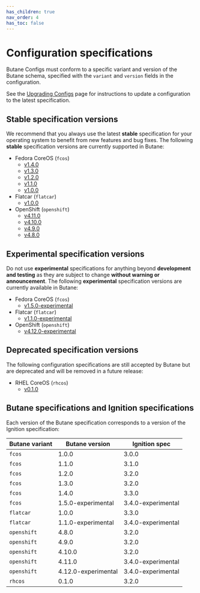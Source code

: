 ```yaml
---
has_children: true
nav_order: 4
has_toc: false
---
```


# Configuration specifications

Butane Configs must conform to a specific variant and version of the Butane schema, specified with the `variant` and `version` fields in the configuration.

See the [Upgrading Configs](upgrading.md) page for instructions to update a configuration to the latest specification.

## Stable specification versions

We recommend that you always use the latest **stable** specification for your operating system to benefit from new features and bug fixes. The following **stable** specification versions are currently supported in Butane:

- Fedora CoreOS (`fcos`)
  - [v1.4.0](config-fcos-v1_4.md)
  - [v1.3.0](config-fcos-v1_3.md)
  - [v1.2.0](config-fcos-v1_2.md)
  - [v1.1.0](config-fcos-v1_1.md)
  - [v1.0.0](config-fcos-v1_0.md)
- Flatcar (`flatcar`)
  - [v1.0.0](config-flatcar-v1_0.md)
- OpenShift (`openshift`)
  - [v4.11.0](config-openshift-v4_11.md)
  - [v4.10.0](config-openshift-v4_10.md)
  - [v4.9.0](config-openshift-v4_9.md)
  - [v4.8.0](config-openshift-v4_8.md)

## Experimental specification versions

Do not use **experimental** specifications for anything beyond **development and testing** as they are subject to change **without warning or announcement**. The following **experimental** specification versions are currently available in Butane:

- Fedora CoreOS (`fcos`)
  - [v1.5.0-experimental](config-fcos-v1_5-exp.md)
- Flatcar (`flatcar`)
  - [v1.1.0-experimental](config-flatcar-v1_1-exp.md)
- OpenShift (`openshift`)
  - [v4.12.0-experimental](config-openshift-v4_12-exp.md)

## Deprecated specification versions

The following configuration specifications are still accepted by Butane but are deprecated and will be removed in a future release:

- RHEL CoreOS (`rhcos`)
  - [v0.1.0](config-rhcos-v0_1.md)

## Butane specifications and Ignition specifications

Each version of the Butane specification corresponds to a version of the Ignition specification:

| Butane variant | Butane version      | Ignition spec      |
|----------------|---------------------|--------------------|
| `fcos`         | 1.0.0               | 3.0.0              |
| `fcos`         | 1.1.0               | 3.1.0              |
| `fcos`         | 1.2.0               | 3.2.0              |
| `fcos`         | 1.3.0               | 3.2.0              |
| `fcos`         | 1.4.0               | 3.3.0              |
| `fcos`         | 1.5.0-experimental  | 3.4.0-experimental |
| `flatcar`      | 1.0.0               | 3.3.0              |
| `flatcar`      | 1.1.0-experimental  | 3.4.0-experimental |
| `openshift`    | 4.8.0               | 3.2.0              |
| `openshift`    | 4.9.0               | 3.2.0              |
| `openshift`    | 4.10.0              | 3.2.0              |
| `openshift`    | 4.11.0              | 3.4.0-experimental |
| `openshift`    | 4.12.0-experimental | 3.4.0-experimental |
| `rhcos`        | 0.1.0               | 3.2.0              |
